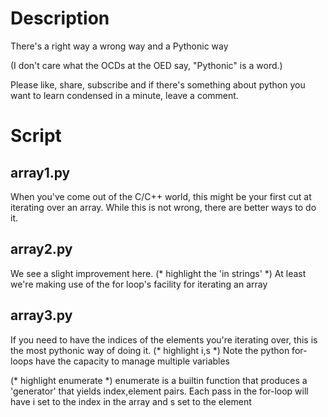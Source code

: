 
# Description

There's 
a right way
a wrong way
and a Pythonic way



(I don't care what the OCDs at the OED say, "Pythonic" is a word.)

Please like, share, subscribe and if there's something about python you want to learn condensed in a minute, leave a comment.

# Script

## array1.py

When you've come out of the C/C++ world, this might be your first cut at iterating over an array.
While this is not wrong, there are better ways to do it.

## array2.py

We see a slight improvement here. (* highlight the 'in strings' *) At least we're making use of the for loop's facility for iterating an array 

## array3.py

If you need to have the indices of the elements you're iterating over, this is the most pythonic way of doing it.  (* highlight i,s *) Note the python for-loops have the capacity to manage multiple variables 

(* highlight enumerate *) enumerate is a builtin function that produces a 'generator' that yields index,element pairs.  Each pass in the for-loop will have i set to the index in the array and s set to the element